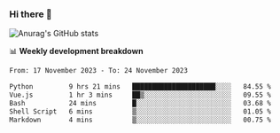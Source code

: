 ### Hi there 👋
![Anurag's GitHub stats](https://github-readme-stats.vercel.app/api?username=jami1024&show_icons=true&theme=radical)

📊 **Weekly development breakdown**
<!--START_SECTION:waka-->

```txt
From: 17 November 2023 - To: 24 November 2023

Python         9 hrs 21 mins   █████████████████████░░░░   84.55 %
Vue.js         1 hr 3 mins     ██▒░░░░░░░░░░░░░░░░░░░░░░   09.55 %
Bash           24 mins         █░░░░░░░░░░░░░░░░░░░░░░░░   03.68 %
Shell Script   6 mins          ▒░░░░░░░░░░░░░░░░░░░░░░░░   01.05 %
Markdown       4 mins          ▒░░░░░░░░░░░░░░░░░░░░░░░░   00.75 %
```

<!--END_SECTION:waka-->
<!--
**jami1024/jami1024** is a ✨ _special_ ✨ repository because its `README.md` (this file) appears on your GitHub profile.

Here are some ideas to get you started:

- 🔭 I’m currently working on ...
- 🌱 I’m currently learning ...
- 👯 I’m looking to collaborate on ...
- 🤔 I’m looking for help with ...
- 💬 Ask me about ...
- 📫 How to reach me: ...
- 😄 Pronouns: ...
- ⚡ Fun fact: ...
-->
